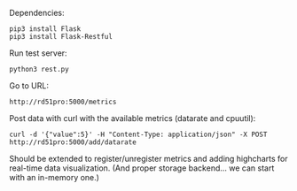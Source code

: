 Dependencies:
```
pip3 install Flask
pip3 install Flask-Restful
```

Run test server: 
```
python3 rest.py
```

Go to URL:
```
http://rd51pro:5000/metrics
```

Post data with curl with the available metrics (datarate and cpuutil):
```
curl -d '{"value":5}' -H "Content-Type: application/json" -X POST http://rd51pro:5000/add/datarate
```

Should be extended to register/unregister metrics and adding highcharts for real-time data visualization.
(And proper storage backend... we can start with an in-memory one.)

